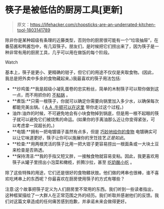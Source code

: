 # 筷子是被低估的厨房工具[更新]

> 原文：<https://lifehacker.com/chopsticks-are-an-underrated-kitchen-tool-1803141789>

除非你是某种超级有条理的近藤类型，否则你的厨房很可能有一个“垃圾抽屉”，在番茄酱和鸭酱包中，有几双筷子。朋友们，是时候把它们捞出来了，因为筷子是一种非常有用的厨房工具，几乎可以用在做饭的每个阶段。

Watch

基本上，筷子是更小、更精确的钳子，但它们的用途不仅仅是夹取食物。(因此，我总是把外卖中多余的食物藏起来。)我最喜欢的筷子用法包括:

*   **炒鸡蛋:**我是超级小凝乳蛋卷的忠实粉丝，简单的木制筷子可以帮你做到这一点，而不用抓你的 [不粘锅](http://skillet.lifehacker.com/you-need-a-nonstick-pan-but-it-doesnt-need-to-be-expen-1798677487) 。
*   **煮饭:**只需一根筷子，你就可以确定你需要向锅里加入多少水，以确保每次都能完美出锅。( [A.A .牛顿可以在这里](http://skillet.lifehacker.com/how-to-make-perfect-rice-without-a-rice-cooker-1797512749) 带你走过这个过程。)
*   油炸:油炸的时候，不可避免地会有小块食物掉到锅底，但是用一根不起眼的筷子就可以避免它们被烧焦的命运。(如果你的手离油那么近让你变得紧张，可以考虑拿一双超长的。)
*   **电镀:**拥有一把电镀镊子虽然有点多，但是 [巧妙地给你的食物](http://skillet.lifehacker.com/artfully-plating-your-food-can-actually-make-it-taste-1693446083) 电镀确实可以让它味道更好，筷子让你可以施展你的烹饪技艺*正是如此*。
*   **检查:**用两根灵活的筷子比用一把大钳子更容易捞出一根面条或一大块土豆来检查是否熟透。
*   **保持清洁:**我的手指又短又胖，一接触食物就容易变粘。因此，我更喜欢用筷子从罐子里捞出小泡菜和橄榄，折腾沙拉，甚至 [吃奶酪小吃](http://lifehacker.com/eat-cheetos-with-chopsticks-to-keep-hands-clean-5884449) 。

除了这些特殊的用途，它们还是很好的食物鳍状肢。他们做的烤串也很棒，谁不喜欢吃烤串上的东西呢？你最喜欢在厨房使用筷子的方式有哪些？

注意:这个故事把筷子定义为人们厨房里不常用的东西。我们听到一些读者指出，这种框架描绘了一大群人在正常范围之外的经历。我们听取并感谢他们的反馈。我们对这篇文章造成的任何痛苦感到抱歉，并承诺未来会做得更好。